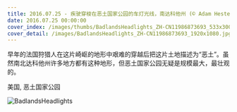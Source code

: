 ```yaml
---
title: 2016.07.25 - 疾驶穿梭在恶土国家公园的车灯光线，南达科他州 (© Adam Hester/Getty Images)
date: 2016.07.25 00:00:00
cover_index: /images/thumbs/BadlandsHeadlights_ZH-CN11986873693_533x300.jpg
cover_detail: /images/BadlandsHeadlights_ZH-CN11986873693_1920x1080.jpg
---
```


早年的法国狩猎人在这片崎岖的地形中艰难的穿越后把这片土地描述为“恶土”。虽然南北达科他州许多地方都有这种地形，但恶土国家公园无疑是规模最大，最壮观的。

美国, 恶土国家公园

![BadlandsHeadlights](/images/BadlandsHeadlights_ZH-CN11986873693_1920x1080.jpg)
